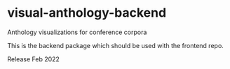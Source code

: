 # visual-anthology-backend
Anthology visualizations for conference corpora

This is the backend package which should be used with the frontend repo. 


Release Feb 2022
